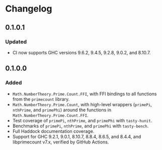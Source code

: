 # Changelog

## 0.1.0.1

### Updated
* CI now supports GHC versions 9.6.2, 9.4.5, 9.2.8, 9.0.2, and 8.10.7.

## 0.1.0.0

### Added
* `Math.NumberTheory.Prime.Count.FFI`, with FFI bindings to all functions from the
  `primecount` library.
* `Math.NumberTheory.Prime.Count`, with high-level wrappers (`primePi`,
  `nthPrime`, and `primePhi`) around the functions in
  `Math.NumberTheory.Prime.Count.FFI`.
* Test coverage of `primePi`, `nthPrime`, and `primePhi` with `tasty-hunit`.
* Benchmarks of `primePi`, `nthPrime`, and `primePhi` with `tasty-bench`.
* Full Haddock documentation coverage.
* Support for GHC 9.2.1, 9.0.1, 8.10.7, 8.8.4, 8.6.5, and 8.4.4, and
  libprimecount v7.x, verified by GitHub Actions.
